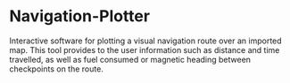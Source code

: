 # Navigation-Plotter
Interactive software for plotting a visual navigation route over an imported map. This tool provides to the user information such as distance and time travelled, as well as fuel consumed or magnetic heading between checkpoints on the route.
